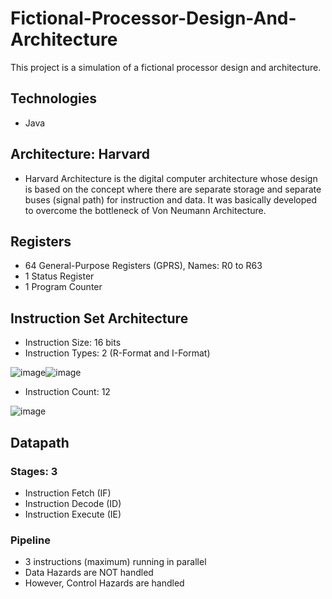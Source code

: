 # Fictional-Processor-Design-And-Architecture
This project is a simulation of a fictional processor design and architecture.

## Technologies
- Java
## Architecture: Harvard
- Harvard Architecture is the digital computer architecture whose design is based on the concept
where there are separate storage and separate buses (signal path) for instruction and
data. It was basically developed to overcome the bottleneck of Von Neumann Architecture.
## Registers
- 64 General-Purpose Registers (GPRS), Names: R0 to R63
- 1 Status Register
- 1 Program Counter
## Instruction Set Architecture
- Instruction Size: 16 bits
- Instruction Types: 2 (R-Format and I-Format)

![image](https://user-images.githubusercontent.com/68354610/175125804-42fdad48-bc3b-480f-9601-c5f34f3775cd.png)![image](https://user-images.githubusercontent.com/68354610/175125868-ad52e179-0d31-4d85-b030-52e83439e7b1.png)

- Instruction Count: 12

![image](https://user-images.githubusercontent.com/68354610/175104906-647def9a-7583-458b-ac2b-0cad6cddbfad.png)
## Datapath
### Stages: 3
- Instruction Fetch (IF)
- Instruction Decode (ID)
- Instruction Execute (IE)
### Pipeline 
- 3 instructions (maximum) running in parallel
- Data Hazards are NOT handled
- However, Control Hazards are handled
